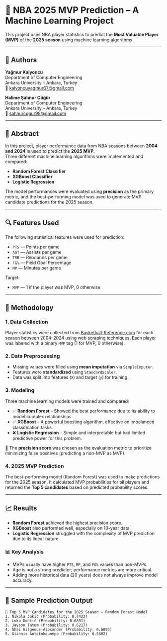# 🏀 NBA 2025 MVP Prediction – A Machine Learning Project

This project uses NBA player statistics to predict the **Most Valuable Player (MVP)** of the **2025 season** using machine learning algorithms.

---

## 👥 Authors

**Yağmur Kalyoncu**  
Department of Computer Engineering  
Ankara University – Ankara, Turkey  
📧 kalyoncuyagmur67@gmail.com  

**Halime Şahnur Çöğür**  
Department of Computer Engineering  
Ankara University – Ankara, Turkey  
📧 sahnurcogur98@gmail.com  

---

## 📌 Abstract

In this project, player performance data from NBA seasons between **2004 and 2024** is used to predict the **2025 MVP**.  
Three different machine learning algorithms were implemented and compared:

- **Random Forest Classifier**
- **XGBoost Classifier**
- **Logistic Regression**

The model performances were evaluated using **precision** as the primary metric, and the best-performing model was used to generate MVP candidate predictions for the 2025 season.

---

## 🔍 Features Used

The following statistical features were used for prediction:

- `PTS` — Points per game  
- `AST` — Assists per game  
- `TRB` — Rebounds per game  
- `FG%` — Field Goal Percentage  
- `MP` — Minutes per game  

Target:  
- `MVP` — 1 if the player was MVP, 0 otherwise

---

## 🧠 Methodology

### 1. Data Collection
Player statistics were collected from [Basketball-Reference.com](https://www.basketball-reference.com) for each season between 2004–2024 using web scraping techniques. Each player was labeled with a binary `MVP` tag (1 for MVP, 0 otherwise).

### 2. Data Preprocessing
- Missing values were filled using **mean imputation** via `SimpleImputer`.
- Features were **standardized** using `StandardScaler`.
- Data was split into features (`X`) and target (`y`) for training.

### 3. Modeling
Three machine learning models were trained and compared:

- ✅ **Random Forest** – Showed the best performance due to its ability to model complex relationships.
- ✅ **XGBoost** – A powerful boosting algorithm, effective on imbalanced classification tasks.
- ❌ **Logistic Regression** – Simple and interpretable but had limited predictive power for this problem.

📌 The **precision score** was chosen as the evaluation metric to prioritize minimizing false positives (predicting a non-MVP as MVP).

### 4. 2025 MVP Prediction
The best-performing model (Random Forest) was used to make predictions for the 2025 season. It calculated MVP probabilities for all players and returned the **Top 5 candidates** based on predicted probability scores.

---

## 📈 Results

- **Random Forest** achieved the highest precision score.
- **XGBoost** also performed well, especially on 10-year data.
- **Logistic Regression** struggled with the complexity of MVP prediction due to its linear nature.

### 📊 Key Analysis
- MVPs usually have higher `PTS`, `MP`, and `FG%` values than non-MVPs.
- Age is not a strong predictor; performance metrics are more critical.
- Adding more historical data (20 years) does not always improve model accuracy.

---

## 🔮 Sample Prediction Output

```text
🎯 Top 5 MVP Candidates for the 2025 Season – Random Forest Model
1. Nikola Jokić (Probability: 0.7423)
2. Luka Dončić (Probability: 0.6831)
3. Jayson Tatum (Probability: 0.6217)
4. Shai Gilgeous-Alexander (Probability: 0.6095)
5. Giannis Antetokounmpo (Probability: 0.5802)
